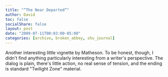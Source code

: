 ```yaml
---
title: "“The Near Departed”"
author: David
toc: false
socialShare: false
layout: post
date: "2009-07-11T00:03:00-05:00"
categories: [archive, broken_abbey, shu_journal]
---
```


Another interesting little vignette by Matheson. To be honest, though, I didn't
find anything particularly interesting from a writer's perspective. The dialog
is plain, there's little action, no real sense of tension, and the ending is
standard "Twilight Zone" material.
